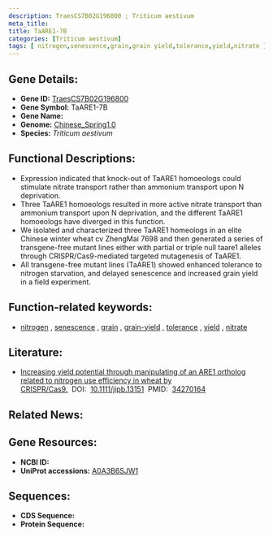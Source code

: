 ```yaml
---
description: TraesCS7B02G196800 ; Triticum aestivum
meta_title:
title: TaARE1-7B
categories: [Triticum aestivum]
tags: [ nitrogen,senescence,grain,grain yield,tolerance,yield,nitrate ]
---
```


## Gene Details:
- **Gene ID:**	[TraesCS7B02G196800](https://ensembl.gramene.org/Triticum_aestivum/Gene/Summary?g=TraesCS7B02G196800)
- **Gene Symbol:** TaARE1-7B
- **Gene Name:** 
- **Genome:** [Chinese_Spring1.0](https://ensembl.gramene.org/Triticum_aestivum/Info/Index)
- **Species:** *Triticum aestivum*

## Functional Descriptions:
   - Expression indicated that knock-out of TaARE1 homoeologs could stimulate nitrate transport rather than ammonium transport upon N deprivation.
   - Three TaARE1 homoeologs resulted in more active nitrate transport than ammonium transport upon N deprivation, and the different TaARE1 homoeologs have diverged in this function.
   - We isolated and characterized three TaARE1 homeologs in an elite Chinese winter wheat cv ZhengMai 7698 and then generated a series of transgene-free mutant lines either with partial or triple null taare1 alleles through CRISPR/Cas9-mediated targeted mutagenesis of TaARE1.
   - All transgene-free mutant lines (TaARE1) showed enhanced tolerance to nitrogen starvation, and delayed senescence and increased grain yield in a field experiment.

## Function-related keywords:
   - [nitrogen](/tags/nitrogen/)&nbsp;,&nbsp;[senescence](/tags/senescence/)&nbsp;,&nbsp;[grain](/tags/grain/)&nbsp;,&nbsp;[grain-yield](/tags/grain-yield/)&nbsp;,&nbsp;[tolerance](/tags/tolerance/)&nbsp;,&nbsp;[yield](/tags/yield/)&nbsp;,&nbsp;[nitrate](/tags/nitrate/)

## Literature:
   - [Increasing yield potential through manipulating of an ARE1 ortholog related to nitrogen use efficiency in wheat by CRISPR/Cas9.]( https://onlinelibrary.wiley.com/doi/10.1111/jipb.13151)&nbsp;&nbsp;DOI:&nbsp;&nbsp;[10.1111/jipb.13151](https://onlinelibrary.wiley.com/doi/10.1111/jipb.13151)&nbsp;&nbsp;PMID:&nbsp;&nbsp;[34270164](https://pubmed.ncbi.nlm.nih.gov/34270164/)

## Related News:

## Gene Resources:
- **NCBI ID:**  [](https://www.ncbi.nlm.nih.gov/gene/?term=)
- **UniProt accessions:** [A0A3B6SJW1](https://www.uniprot.org/uniprotkb/A0A3B6SJW1/entry)



## Sequences:
- **CDS Sequence:**
- **Protein Sequence:**
